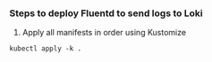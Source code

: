 ### Steps to deploy Fluentd to send logs to Loki
1. Apply all manifests in order using Kustomize
```
kubectl apply -k .
```
 
